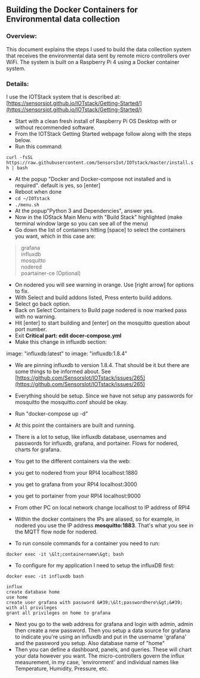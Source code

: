 ## Building the Docker Containers for Environmental data collection

### Overview:

This document explains the steps I used to build the data collection system that receives the environmental data sent by remote micro controllers over WiFi. The system is built on a Raspberry Pi 4 using a Docker container system.

### Details:

I use the IOTStack system that is described at: [https://sensorsiot.github.io/IOTstack/Getting-Started/](https://sensorsiot.github.io/IOTstack/Getting-Started/)

- Start with a clean fresh install of Raspberry Pi OS Desktop with or without recommended software.
- From the IOTStack Getting Started webpage follow along with the steps below.
- Run this command:

`curl -fsSL https://raw.githubusercontent.com/SensorsIot/IOTstack/master/install.sh | bash`

- At the popup &quot;Docker and Docker-compose not installed and is required&quot;. default is yes, so [enter]
- Reboot when done
- `cd ~/IOTstack`
- `./menu.sh`
- At the popup&quot;Python 3 and Dependencies&quot;, answer yes.
- Now in the IOStack Main Menu with &quot;Build Stack&quot; highlighted (make terminal window large so you can see all of the menu)
- Go down the list of containers hitting [space] to select the containers you want, which in this case are:

>grafana  
>influxdb  
>mosquitto  
>nodered  
>poartainer-ce (Optional)  

- On nodered you will see warning in orange. Use [right arrow] for options to fix.  
- With Select and build addons listed, Press enterto build addons.   
- Select go back option.  
- Back on Select Containers to Build page nodered is now marked pass with no warning.  
- Hit [enter] to start building and [enter] on the mosquitto question about port number.
- Exit
**Critical part: edit docer-compose.yml**
- Make this change in influxdb section:

image: &quot;influxdb:latest&quot; to image: &quot;influxdb:1.8.4&quot;

- We are pinning influxdb to version 1.8.4. That should be it but there are some things to be informed about. See [https://github.com/SensorsIot/IOTstack/issues/265](https://github.com/SensorsIot/IOTstack/issues/265)
- Everything should be setup. Since we have not setup any passwords for mosquitto the mosquitto.conf should be okay.
- Run &quot;docker-compose up -d&quot;
- At this point the containers are built and running.
- There is a lot to setup, like influxdb database, usernames and passwords for influxdb, grafana, and portainer. Flows for nodered, charts for grafana.
- You get to the different containers via the web:

-   you get to nodered from your RPI4 localhost:1880  
-   you get to grafana from your RPI4 localhost:3000  
-   you get to portainer from your RPI4 localhost:9000  

- From other PC on local network change localhost to IP address of RPI4
- Within the docker containers the IPs are aliased, so for example, in nodered you use the IP address **mosquitto:1883**. That's what you see in the MQTT flow node for nodered.
- To run console commands for a container you need to run:

`docker exec -it \&lt;containername\&gt; bash`

- To configure for my application I need to setup the influxDB first:

`docker exec -it influxdb bash`

`influx`  
`create database home`  
`use home`  
`create user grafana with password &#39;\&lt;passwordhere\&gt;&#39; with all privileges`  
`grant all privileges on home to grafana`   

- Next you go to the web address for grafana and login with admin, admin then create a new password. Then you setup a data source for grafana to indicate you&#39;re using an influxdb and put in the username &#39;grafana&#39; and the password you setup. Also database name of &quot;home&quot;
- Then you can define a dashboard, panels, and queries. These will chart your data however you want. The micro-controllers govern the influx measurement, in my case, &#39;environment&#39; and individual names like Temperature, Humidity, Pressure, etc.
